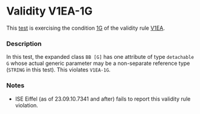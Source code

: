 # Validity V1EA-1G

This [test](.) is exercising the condition [1G](../Readme.md) of the validity rule [V1EA](../../v1ea/Readme.md).

### Description

In this test, the expanded class `BB [G]` has one attribute of type `detachable G` whose actual generic parameter may be a non-separate reference type (`STRING` in this test). This violates `V1EA-1G`.

### Notes

* ISE Eiffel (as of 23.09.10.7341 and after) fails to report this validity rule violation.
